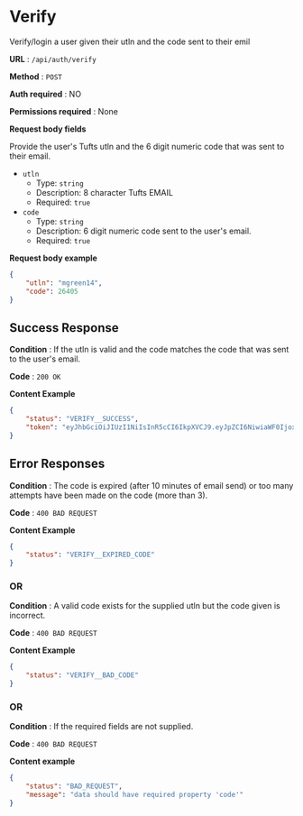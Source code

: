 # Verify

Verify/login a user given their utln and the code sent to their emil

**URL** : `/api/auth/verify`

**Method** : `POST`

**Auth required** : NO

**Permissions required** : None

**Request body fields**

Provide the user's Tufts utln and the 6 digit numeric code that was sent to their email.

* `utln`
  * Type: `string`
  * Description: 8 character Tufts EMAIL
  * Required: `true`
* `code`
  * Type: `string`
  * Description: 6 digit numeric code sent to the user's email.
  * Required: `true`

**Request body example**

```json
{
    "utln": "mgreen14",
    "code": 26405
}
```

## Success Response

**Condition** : If the utln is valid and the code matches the code that was sent to the user's email.

**Code** : `200 OK`

**Content Example**

```json
{
    "status": "VERIFY__SUCCESS",
    "token": "eyJhbGciOiJIUzI1NiIsInR5cCI6IkpXVCJ9.eyJpZCI6NiwiaWF0IjoxNTQwNDA0MDU2LCJleHAiOjE1NzE5NDQwNTZ9.3ae7z225ariCP1yItpiY-IxuFkEiFFOmdPlHn9y5AFM"
}
```

## Error Responses

**Condition** : The code is expired (after 10 minutes of email send) or too many attempts have been made on the code (more than 3).

**Code** : `400 BAD REQUEST`

**Content Example**

```json
{
    "status": "VERIFY__EXPIRED_CODE"
}
```

### OR

**Condition** : A valid code exists for the supplied utln but the code given is incorrect.

**Code** : `400 BAD REQUEST`

**Content Example**

```json
{
    "status": "VERIFY__BAD_CODE"
}
```

### OR

**Condition** : If the required fields are not supplied.

**Code** : `400 BAD REQUEST`

**Content example**

```json
{
    "status": "BAD_REQUEST",
    "message": "data should have required property 'code'"
}
```
